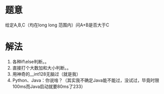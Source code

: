 # 题意

给定A,B,C（均在long long 范围内）问A+B是否大于C

# 解法

1. 各种if\else判断。。
2. 直接打个大数加和大小判断。。
3. 用神奇的__int128无脑过（就是我）
4. Python、Java：你说啥？（其实我不确定Java能不能过，没试过，毕竟时限100ms而Java启动就要80ms了233）